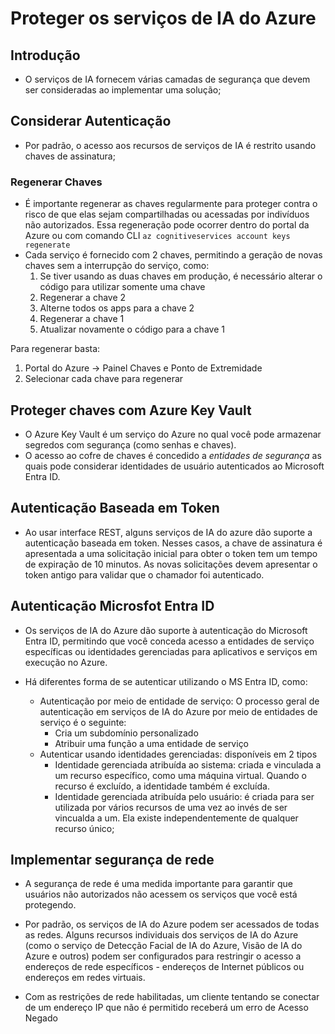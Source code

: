 # Proteger os serviços de IA do Azure

## Introdução

- O serviços de IA fornecem várias camadas de segurança que devem ser consideradas ao implementar uma solução;

## Considerar Autenticação

- Por padrão, o acesso aos recursos de serviços de IA é restrito usando chaves de assinatura;

### Regenerar Chaves

- É importante regenerar as chaves regularmente para proteger contra o risco de que elas sejam compartilhadas ou acessadas por indivíduos não autorizados. Essa regeneração pode ocorrer dentro do portal da Azure ou com comando CLI ```az cognitiveservices account keys regenerate```
- Cada serviço é fornecido com 2 chaves, permitindo a geração de novas chaves sem a interrupção do serviço, como:
  1. Se tiver usando as duas chaves em produção, é necessário alterar o código para utilizar somente uma chave
  2. Regenerar a chave 2
  3. Alterne todos os apps para a chave 2
  4. Regenerar a chave 1
  5. Atualizar novamente o código para a chave 1

Para regenerar basta:
  
  1. Portal do Azure -> Painel Chaves e Ponto de Extremidade
  2. Selecionar cada chave para regenerar

## Proteger chaves com Azure Key Vault

- O Azure Key Vault é um serviço do Azure no qual você pode armazenar segredos com segurança (como senhas e chaves).
- O acesso ao cofre de chaves é concedido a *entidades de segurança* as quais pode considerar identidades de usuário autenticados ao Microsoft Entra ID. 

## Autenticação Baseada em Token

- Ao usar interface REST, alguns serviços de IA do azure dão suporte a autenticação baseada em token. Nesses casos, a chave de assinatura é apresentada a uma solicitação inicial para obter o token tem um tempo de expiração de 10 minutos. As novas solicitações devem apresentar o token antigo para validar que o chamador foi autenticado.

## Autenticação Microsfot Entra ID

- Os serviços de IA do Azure dão suporte à autenticação do Microsoft Entra ID, permitindo que você conceda acesso a entidades de serviço específicas ou identidades gerenciadas para aplicativos e serviços em execução no Azure.

- Há diferentes forma de se autenticar utilizando o MS Entra ID, como:
  - Autenticação por meio de entidade de serviço: O processo geral de autenticação em serviços de IA do Azure por meio de entidades de serviço é o seguinte:
    - Cria um subdomínio personalizado
    - Atribuir uma função a uma entidade de serviço
  - Autenticar usando identidades gerenciadas: disponíveis em 2 tipos
    - Identidade gerenciada atribuída ao sistema: criada e vinculada a um recurso específico, como uma máquina virtual. Quando o recurso é excluído, a identidade também é excluída.
    - Identidade gerenciada atribuída pelo usuário: é criada para ser utilizada por vários recursos de uma vez ao invés de ser vincualda a um. Ela existe independentemente de qualquer recurso único;

## Implementar segurança de rede

- A segurança de rede é uma medida importante para garantir que usuários não autorizados não acessem os serviços que você está protegendo.

- Por padrão, os serviços de IA do Azure podem ser acessados de todas as redes. Alguns recursos individuais dos serviços de IA do Azure (como o serviço de Detecção Facial de IA do Azure, Visão de IA do Azure e outros) podem ser configurados para restringir o acesso a endereços de rede específicos - endereços de Internet públicos ou endereços em redes virtuais.

- Com as restrições de rede habilitadas, um cliente tentando se conectar de um endereço IP que não é permitido receberá um erro de Acesso Negado